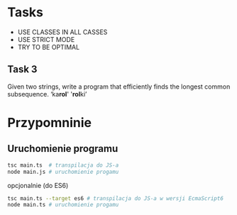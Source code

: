 # Tasks

- USE CLASSES IN ALL CASSES
- USE STRICT MODE
- TRY TO BE OPTIMAL

## Task 3

Given two strings, write a program that efficiently finds the longest common subsequence. ‘ka**rol**' '**rol**ki’

# Przypomninie

## Uruchomienie programu

```bash
tsc main.ts  # transpilacja do JS-a
node main.js # uruchomienie progamu
```
opcjonalnie (do ES6)

```bash
tsc main.ts --target es6 # transpilacja do JS-a w wersji EcmaScript6
node main.ts # uruchomienie progamu
```

